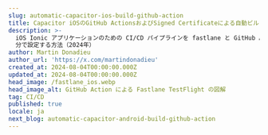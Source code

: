 ```yaml
---
slug: automatic-capacitor-ios-build-github-action
title: Capacitor iOSのGitHub ActionsおよびSigned Certificateによる自動ビルド
description: >-
  iOS Ionic アプリケーションのための CI/CD パイプラインを fastlane と GitHub Actions を使って 5
  分で設定する方法（2024年）
author: Martin Donadieu
author_url: 'https://x.com/martindonadieu'
created_at: 2024-08-04T00:00:00.000Z
updated_at: 2024-08-04T00:00:00.000Z
head_image: /fastlane_ios.webp
head_image_alt: GitHub Action による Fastlane TestFlight の図解
tag: CI/CD
published: true
locale: ja
next_blog: automatic-capacitor-android-build-github-action
---
```


